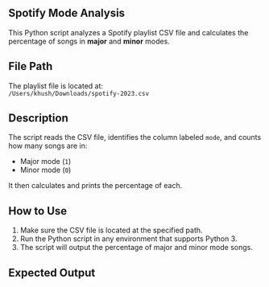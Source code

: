 ## Spotify Mode Analysis

This Python script analyzes a Spotify playlist CSV file and calculates the percentage of songs in **major** and **minor** modes.

## File Path
The playlist file is located at:  
`/Users/khush/Downloads/spotify-2023.csv`

## Description
The script reads the CSV file, identifies the column labeled `mode`, and counts how many songs are in:
- Major mode (`1`)
- Minor mode (`0`)

It then calculates and prints the percentage of each.

## How to Use
1. Make sure the CSV file is located at the specified path.
2. Run the Python script in any environment that supports Python 3.
3. The script will output the percentage of major and minor mode songs.

## Expected Output

